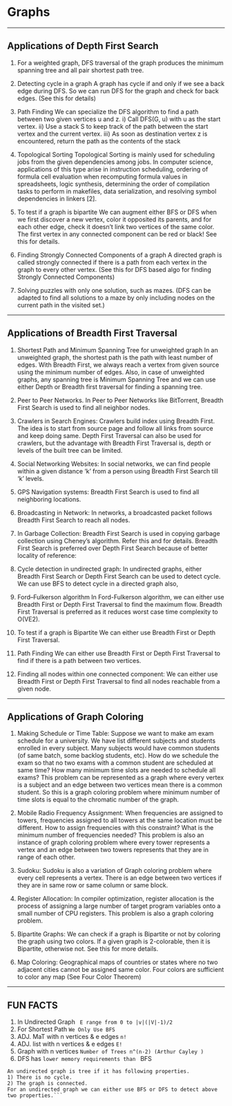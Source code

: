 # Graphs 
------------------------------
## Applications of Depth First Search
1) For a weighted graph, DFS traversal of the graph produces the minimum spanning tree and all pair shortest path tree.

2) Detecting cycle in a graph
A graph has cycle if and only if we see a back edge during DFS. So we can run DFS for the graph and check for back edges. (See this for details)

3) Path Finding
We can specialize the DFS algorithm to find a path between two given vertices u and z.
i) Call DFS(G, u) with u as the start vertex.
ii) Use a stack S to keep track of the path between the start vertex and the current vertex.
iii) As soon as destination vertex z is encountered, return the path as the
contents of the stack

4) Topological Sorting
Topological Sorting is mainly used for scheduling jobs from the given dependencies among jobs. In computer science, applications of this type arise in instruction scheduling, ordering of formula cell evaluation when recomputing formula values in spreadsheets, logic synthesis, determining the order of compilation tasks to perform in makefiles, data serialization, and resolving symbol dependencies in linkers [2].

5) To test if a graph is bipartite
We can augment either BFS or DFS when we first discover a new vertex, color it opposited its parents, and for each other edge, check it doesn’t link two vertices of the same color. The first vertex in any connected component can be red or black! See this for details.

6) Finding Strongly Connected Components of a graph A directed graph is called strongly connected if there is a path from each vertex in the graph to every other vertex. (See this for DFS based algo for finding Strongly Connected Components)

7) Solving puzzles with only one solution, such as mazes. (DFS can be adapted to find all solutions to a maze by only including nodes on the current path in the visited set.)
----------------------------------------------------------------
## Applications of Breadth First Traversal
1) Shortest Path and Minimum Spanning Tree for unweighted graph In an unweighted graph, the shortest path is the path with least number of edges. With Breadth First, we always reach a vertex from given source using the minimum number of edges. Also, in case of unweighted graphs, any spanning tree is Minimum Spanning Tree and we can use either Depth or Breadth first traversal for finding a spanning tree.

2) Peer to Peer Networks. In Peer to Peer Networks like BitTorrent, Breadth First Search is used to find all neighbor nodes.

3) Crawlers in Search Engines: Crawlers build index using Breadth First. The idea is to start from source page and follow all links from source and keep doing same. Depth First Traversal can also be used for crawlers, but the advantage with Breadth First Traversal is, depth or levels of the built tree can be limited.

4) Social Networking Websites: In social networks, we can find people within a given distance ‘k’ from a person using Breadth First Search till ‘k’ levels.

5) GPS Navigation systems: Breadth First Search is used to find all neighboring locations.

6) Broadcasting in Network: In networks, a broadcasted packet follows Breadth First Search to reach all nodes.

7) In Garbage Collection: Breadth First Search is used in copying garbage collection using Cheney’s algorithm. Refer this and for details. Breadth First Search is preferred over Depth First Search because of better locality of reference:

8) Cycle detection in undirected graph: In undirected graphs, either Breadth First Search or Depth First Search can be used to detect cycle. We can use BFS to detect cycle in a directed graph also,

9) Ford–Fulkerson algorithm In Ford-Fulkerson algorithm, we can either use Breadth First or Depth First Traversal to find the maximum flow. Breadth First Traversal is preferred as it reduces worst case time complexity to O(VE2).

10) To test if a graph is Bipartite We can either use Breadth First or Depth First Traversal.

11) Path Finding We can either use Breadth First or Depth First Traversal to find if there is a path between two vertices.

12) Finding all nodes within one connected component: We can either use Breadth First or Depth First Traversal to find all nodes reachable from a given node.
--------------------------------------------------------------------------------------
## Applications of Graph Coloring
1) Making Schedule or Time Table: Suppose we want to make am exam schedule for a university. We have list different subjects and students enrolled in every subject. Many subjects would have common students (of same batch, some backlog students, etc). How do we schedule the exam so that no two exams with a common student are scheduled at same time? How many minimum time slots are needed to schedule all exams? This problem can be represented as a graph where every vertex is a subject and an edge between two vertices mean there is a common student. So this is a graph coloring problem where minimum number of time slots is equal to the chromatic number of the graph.

2) Mobile Radio Frequency Assignment: When frequencies are assigned to towers, frequencies assigned to all towers at the same location must be different. How to assign frequencies with this constraint? What is the minimum number of frequencies needed? This problem is also an instance of graph coloring problem where every tower represents a vertex and an edge between two towers represents that they are in range of each other.

3) Sudoku: Sudoku is also a variation of Graph coloring problem where every cell represents a vertex. There is an edge between two vertices if they are in same row or same column or same block.

4) Register Allocation: In compiler optimization, register allocation is the process of assigning a large number of target program variables onto a small number of CPU registers. This problem is also a graph coloring problem.

5) Bipartite Graphs: We can check if a graph is Bipartite or not by coloring the graph using two colors. If a given graph is 2-colorable, then it is Bipartite, otherwise not. See this for more details.

6) Map Coloring: Geographical maps of countries or states where no two adjacent cities cannot be assigned same color. Four colors are sufficient to color any map (See Four Color Theorem)
--------------------------------------------------------------------------------------
## FUN FACTS 
1) In Undirected Graph ``` E range from 0 to |v|(|V|-1)/2```
2) For Shortest Path ``` We Only Use BFS ```
3) ADJ. MaT with n vertices & e edges ```n!```
4) ADJ. list with n vertices & e edges ```E!```
5) Graph with n vertices ``` Number of Trees n^(n-2) (Arthur Cayley ) ```
6) DFS has ```lower memory requirements than ``` BFS
```
An undirected graph is tree if it has following properties. 
1) There is no cycle. 
2) The graph is connected.
For an undirected graph we can either use BFS or DFS to detect above two properties.```

```


